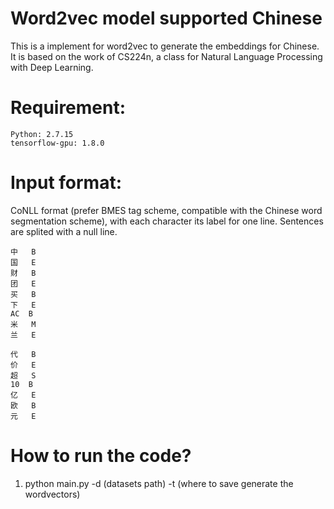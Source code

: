 Word2vec model supported Chinese
====

This is a implement for word2vec to generate the embeddings for Chinese. It is based on the work of CS224n, a class for  Natural Language Processing with Deep Learning. 

Requirement:
======
	Python: 2.7.15   
	tensorflow-gpu: 1.8.0 

Input format:
======
CoNLL format (prefer BMES tag scheme, compatible with the Chinese word segmentation scheme), with each character its label for one line. Sentences are splited with a null line.

	中	B
	国	E
	财	B
	团	E
	买	B
	下	E
	AC	B
	米	M
	兰	E

	代	B
	价	E
	超	S
	10	B
	亿	E
	欧	B
	元	E

How to run the code?
====
1. python main.py -d (datasets path) -t (where to save generate the wordvectors)

